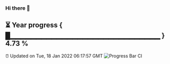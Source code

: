 ### Hi there 👋
⏳ Year progress { █▁▁▁▁▁▁▁▁▁▁▁▁▁▁▁▁▁▁▁▁▁▁▁▁▁▁▁▁▁ } 4.73 %
---
⏰ Updated on Tue, 18 Jan 2022 06:17:57 GMT
![Progress Bar CI](https://github.com/liununu/liununu/workflows/Progress%20Bar%20CI/badge.svg)

